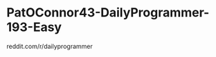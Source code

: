 PatOConnor43-DailyProgrammer-193-Easy
=====================================

reddit.com/r/dailyprogrammer
